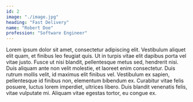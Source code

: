 ```yaml
---
id: 2
image: "./image.jpg"
heading: "Fast Delivery"
name: "Robert Doe"
profession: "Software Engineer"
---
```


Lorem ipsum dolor sit amet, consectetur adipiscing elit. Vestibulum aliquet elit quam, et finibus leo feugiat quis. Ut in turpis vitae elit dapibus porta vel vitae justo. Fusce ut nisi blandit, pellentesque metus sed, hendrerit nisi. Duis aliquam ante non velit molestie, et laoreet enim consectetur. Duis rutrum mollis velit, id maximus elit finibus vel. Vestibulum ex sapien, pellentesque id finibus non, elementum bibendum ex. Curabitur vitae felis posuere, luctus lorem imperdiet, ultrices libero. Duis blandit venenatis felis, vitae vulputate mi. Aliquam vitae egestas tortor, eu congue ex.
